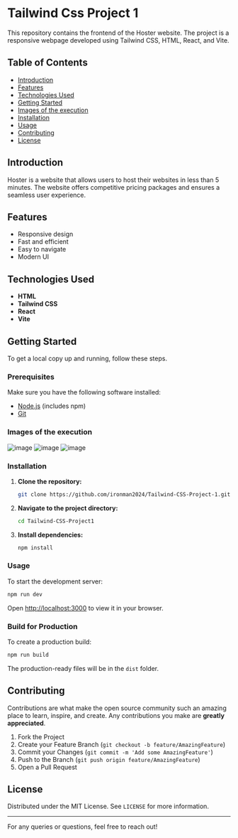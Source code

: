 # Tailwind Css Project 1

This repository contains the frontend of the Hoster website. The project is a responsive webpage developed using Tailwind CSS, HTML, React, and Vite.

## Table of Contents

- [Introduction](#introduction)
- [Features](#features)
- [Technologies Used](#technologies-used)
- [Getting Started](#getting-started)
- [Images of the execution](#images-of-the-execution)
- [Installation](#installation)
- [Usage](#usage)
- [Contributing](#contributing)
- [License](#license)

## Introduction

Hoster is a website that allows users to host their websites in less than 5 minutes. The website offers competitive pricing packages and ensures a seamless user experience.

## Features

- Responsive design
- Fast and efficient
- Easy to navigate
- Modern UI

## Technologies Used

- **HTML**
- **Tailwind CSS**
- **React**
- **Vite**

## Getting Started

To get a local copy up and running, follow these steps.

### Prerequisites

Make sure you have the following software installed:

- [Node.js](https://nodejs.org/) (includes npm)
- [Git](https://git-scm.com/)

### Images of the execution
  ![image](https://github.com/user-attachments/assets/45c7c67e-c2f3-4409-9abc-498abfe30fce)
  ![image](https://github.com/user-attachments/assets/33865017-879b-4662-917f-e38a59ec78bf)
  ![image](https://github.com/user-attachments/assets/4e7cccc3-9492-4001-9b35-7972fae248b0)

### Installation

1. **Clone the repository:**
   ```sh
   git clone https://github.com/ironman2024/Tailwind-CSS-Project-1.git
   ```
2. **Navigate to the project directory:**
   ```sh
   cd Tailwind-CSS-Project1
   ```
3. **Install dependencies:**
   ```sh
   npm install
   ```

### Usage

To start the development server:

```sh
npm run dev
```

Open [http://localhost:3000](http://localhost:3000) to view it in your browser.

### Build for Production

To create a production build:

```sh
npm run build
```

The production-ready files will be in the `dist` folder.

## Contributing

Contributions are what make the open source community such an amazing place to learn, inspire, and create. Any contributions you make are **greatly appreciated**.

1. Fork the Project
2. Create your Feature Branch (`git checkout -b feature/AmazingFeature`)
3. Commit your Changes (`git commit -m 'Add some AmazingFeature'`)
4. Push to the Branch (`git push origin feature/AmazingFeature`)
5. Open a Pull Request

## License

Distributed under the MIT License. See `LICENSE` for more information.

---

For any queries or questions, feel free to reach out!

```

